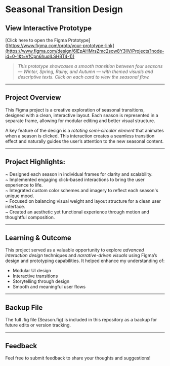# Seasonal Transition Design

## View Interactive Prototype  
[Click here to open the Figma Prototype]
([https://www.figma.com/proto/your-prototype-link](https://www.figma.com/design/6IEpAHMrsZmc2sow8Y3lIV/Projects?node-id=0-1&t=VfCpn6huoILSHBT4-1))

> *This prototype showcases a smooth transition between four seasons — Winter, Spring, Rainy, and Autumn — with themed visuals and descriptive texts. Click on each card to view the seasonal flow.*

---

## Project Overview  
This Figma project is a creative exploration of seasonal transitions, designed with a clean, interactive layout. Each season is represented in a separate frame, allowing for modular editing and better visual structure.

A key feature of the design is a *rotating semi-circular element* that animates when a season is clicked. This interaction creates a seamless transition effect and naturally guides the user’s attention to the new seasonal content.

---

## Project Highlights:

~ Designed each season in individual frames for clarity and scalability.  
~ Implemented engaging click-based interactions to bring the user experience to life.  
~ Integrated custom color schemes and imagery to reflect each season's unique mood.  
~ Focused on balancing visual weight and layout structure for a clean user interface.  
~ Created an aesthetic yet functional experience through motion and thoughtful composition.

---

## Learning & Outcome  
This project served as a valuable opportunity to explore *advanced interaction design* techniques and *narrative-driven visuals* using Figma’s design and prototyping capabilities. It helped enhance my understanding of:

- Modular UI design
- Interactive transitions
- Storytelling through design
- Smooth and meaningful user flows

---

## Backup File  
The full .fig file (Season.fig) is included in this repository as a backup for future edits or version tracking.

---

## Feedback  
Feel free to submit feedback to share your thoughts and suggestions!
